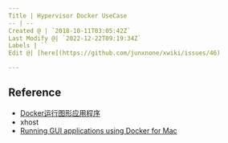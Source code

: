 ```yaml
---
Title | Hypervisor Docker UseCase
-- | --
Created @ | `2018-10-11T03:05:42Z`
Last Modify @| `2022-12-22T09:19:34Z`
Labels | ``
Edit @| [here](https://github.com/junxnone/xwiki/issues/46)

---
```

## Reference 

- [Docker运行图形应用程序](https://blog.csdn.net/kongxx/article/details/80102422)
- xhost
- [Running GUI applications using Docker for Mac](https://sourabhbajaj.com/blog/2017/02/07/gui-applications-docker-mac/)
